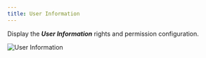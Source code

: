 ```yaml
---
title: User Information
---
```

Display the ***User Information*** rights and permission configuration.  

![User Information](/img/en/server/serverop8021.png)

